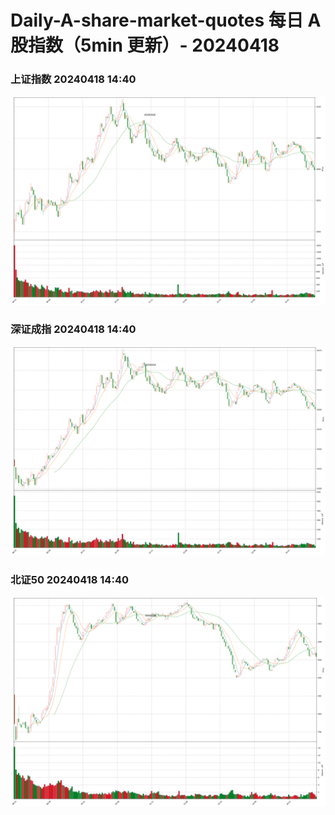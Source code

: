 
# Daily-A-share-market-quotes 每日 A 股指数（5min 更新）- 20240418

### 上证指数 20240418 14:40
![](./fig/2024/4/20240418-sh000001.png)

### 深证成指 20240418 14:40
![](./fig/2024/4/20240418-sz399001.png)

### 北证50 20240418 14:40
![](./fig/2024/4/20240418-bj899050.png)
